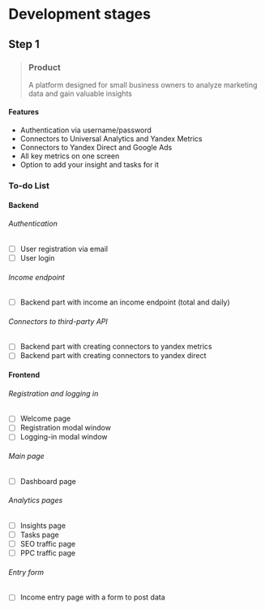 # Development stages

## Step 1

> ### Product
> A platform designed for small business owners
> to analyze marketing data and gain valuable insights
#### Features
- Authentication via username/password
- Connectors to Universal Analytics and Yandex Metrics
- Connectors to Yandex Direct and Google Ads
- All key metrics on one screen
- Option to add your insight and tasks for it

### To-do List

#### Backend
###### Authentication
- [ ] User registration via email
- [ ] User login
###### Income endpoint
- [ ] Backend part with income an income endpoint (total and daily)
###### Connectors to third-party API
- [ ] Backend part with creating connectors to yandex metrics
- [ ] Backend part with creating connectors to yandex direct

#### Frontend
###### Registration and logging in
- [ ] Welcome page
- [ ] Registration modal window
- [ ] Logging-in modal window
###### Main page
- [ ] Dashboard page
###### Analytics pages
- [ ] Insights page
- [ ] Tasks page
- [ ] SEO traffic page
- [ ] PPC traffic page
###### Entry form
- [ ] Income entry page with a form to post data